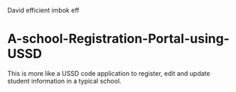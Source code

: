 David efficient imbok eff
# A-school-Registration-Portal-using-USSD
This is more like a USSD code application to register, edit and update student information in a typical school.
